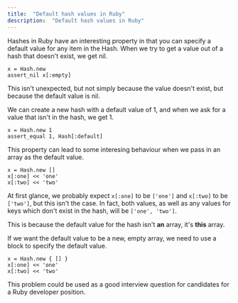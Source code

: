 ```yaml
---
title:  "Default hash values in Ruby"
description:  "Default hash values in Ruby"
---
```


Hashes in Ruby have an interesting property in that you can specify a default value for any item in the Hash. When we try to get a value out of a hash that doesn't exist, we get nil.

    x = Hash.new
    assert_nil x[:empty]

This isn't unexpected, but not simply because the value doesn't exist, but because the default value is nil.

We can create a new hash with a default value of 1, and when we ask for a value that isn't in the hash, we get 1.

    x = Hash.new 1
    assert_equal 1, Hash[:default]

This property can lead to some interesing behaviour when we pass in an array as the default value.

    x = Hash.new []
    x[:one] << 'one'
    x[:two] << 'two'

At first glance, we probably expect `x[:one]` to be `['one']` and `x[:two]` to be `['two']`, but this isn't the case. In fact, both values, as well as any values for keys which don't exist in the hash, will be `['one', 'two']`.

This is because the default value for the hash isn't **an** array, it's **this** array.

If we want the default value to be a new, empty array, we need to use a block to specify the default value.

    x = Hash.new { [] }
    x[:one] << 'one'
    x[:two] << 'two'

This problem could be used as a good interview question for candidates for a Ruby developer position.
